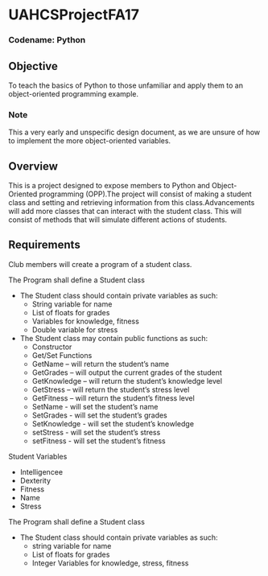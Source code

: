 # UAHCSProjectFA17
### Codename: Python

## Objective
To teach the basics of Python to those unfamiliar and apply them to an object-oriented programming example.

### Note
 This a very early and unspecific design document, as we are unsure of how to implement the more object-oriented variables.

## Overview
This is a project designed to expose members to Python and Object-Oriented programming (OPP).The project will consist of making a student class and setting and retrieving information from this class.Advancements will add more classes that can interact with the student class. This will consist of methods that will simulate different actions of students.

## Requirements
Club members will create a program of a student class.

The Program shall define a Student class
* The Student class should contain private variables as such:
     * String variable for name
     * List of floats for grades
     * Variables for knowledge, fitness
     * Double variable for stress
* The Student class may contain public functions as such:
     * Constructor
     * Get/Set Functions
     * GetName – will return the student’s name
     * GetGrades – will output the current grades of the student
     * GetKnowledge – will return the student’s knowledge level
     * GetStress – will return the student’s stress level
     * GetFitness – will return the student’s fitness level
     * SetName -  will set the student’s name
     * SetGrades - will set the student’s grades
     * SetKnowledge - will set the student’s knowledge
     * setStress - will set the student’s stress
     * setFitness - will set the student’s fitness

Student Variables
* Intelligencee
* Dexterity
* Fitness
* Name
* Stress

The Program shall define a Student class
* The Student class should contain private variables as such:
    * string variable for name
    * List of floats for grades
    * Integer Variables for knowledge, stress, fitness
